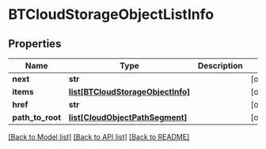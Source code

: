 # BTCloudStorageObjectListInfo

## Properties
Name | Type | Description | Notes
------------ | ------------- | ------------- | -------------
**next** | **str** |  | [optional] 
**items** | [**list[BTCloudStorageObjectInfo]**](BTCloudStorageObjectInfo.md) |  | [optional] 
**href** | **str** |  | [optional] 
**path_to_root** | [**list[CloudObjectPathSegment]**](CloudObjectPathSegment.md) |  | [optional] 

[[Back to Model list]](../README.md#documentation-for-models) [[Back to API list]](../README.md#documentation-for-api-endpoints) [[Back to README]](../README.md)


